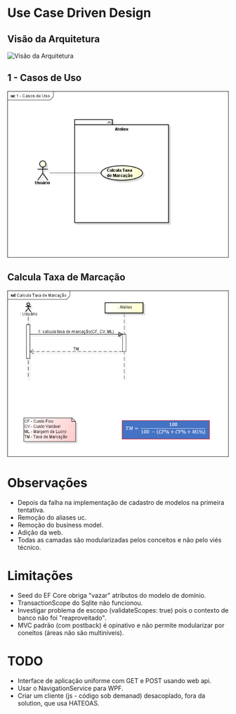 # Use Case Driven Design

## Visão da Arquitetura

![Visão da Arquitetura](Resources/docs/Vis%C3%A3o%20da%20Arquitetura.png)

## 1 - Casos de Uso

![1 - Casos de Uso](Resources/docs/1%20-%20Casos%20de%20Uso.png)

## Calcula Taxa de Marcação

![Calcula Taxa de Marcação](Resources/docs/Calcula%20Taxa%20de%20Marcação.png)

# Observações
- Depois da falha na implementação de cadastro de modelos na primeira tentativa.
- Remoção do aliases uc.
- Remoção do business model.
- Adição da web.
- Todas as camadas são modularizadas pelos conceitos e não pelo viés técnico.

# Limitações
- Seed do EF Core obriga "vazar" atributos do modelo de domínio.
- TransactionScope do Sqlite não funcionou.
- Investigar problema de escopo (validateScopes: true) pois o contexto de banco não foi "reaproveitado".
- MVC padrão (com postback) é opinativo e não permite modularizar por coneitos (áreas não são multiníveis).

# TODO
- Interface de aplicação uniforme com GET e POST usando web api.
- Usar o NavigationService para WPF.
- Criar um cliente (js - código sob demanad) desacoplado, fora da solution, que usa HATEOAS.